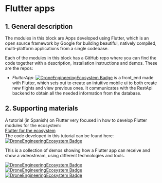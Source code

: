 # Flutter apps
## 1. General description
The modules in this block are Apps developed using Flutter, which is an open source framework by Google for building beautiful, natively compiled, multi-platform applications from a single codebase.   

Each of the modules in this block has a GitHub repo where you can find the code together with a description, installation instructions and demos. These are the repos:
* *FlutterApp*:
[![DroneEngineeringEcosystem Badge](https://img.shields.io/badge/DEE-FlutterApp-brightgreen.svg)](https://github.com/dronsEETAC/FlutterApp)  is a front_end made with Flutter, which sets out to create an intuitive mobile ui to both create new flights and view previous ones. It communicates with the RestApi backend to obtain all the needed information from the database.


## 2. Supporting materials
A tutorial (in Spanish) on Flutter very focused in how to develop Flutter modules for the ecosystem:    
[Flutter for the ecosystem](https://www.youtube.com/playlist?list=PLyAtSQhMsD4oNmhn-7U506Wyt6Txw0rWp)       
The code developed in this tutorial can be found here: [![DroneEngineeringEcosystem Badge](https://img.shields.io/badge/DEE-tutoFlutter-blue.svg)](https://github.com/dronsEETAC/tutoFlutter)   

This is a collection of demos showing how a Flutter app can receive and show a videostream, using different technologies and tools.     

[![DroneEngineeringEcosystem Badge](https://img.shields.io/badge/DEE-dronestream_MQTT-blue.svg)](https://github.com/dronsEETAC/dronestream_MQTT)    
[![DroneEngineeringEcosystem Badge](https://img.shields.io/badge/DEE-dronestream_firebase-blue.svg)](https://github.com/dronsEETAC/dronestream_firebase)   
[![DroneEngineeringEcosystem Badge](https://img.shields.io/badge/DEE-dronestream_websockets-blue.svg)](https://github.com/dronsEETAC/dronestream_websockets)   


